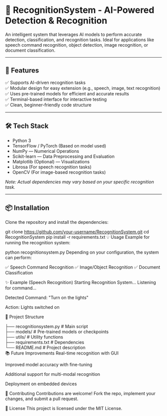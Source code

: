 # 🎯 RecognitionSystem - AI-Powered Detection & Recognition

An intelligent system that leverages AI models to perform accurate detection, classification, and recognition tasks. Ideal for applications like speech command recognition, object detection, image recognition, or document classification.

---

## 🚀 Features

✅ Supports AI-driven recognition tasks  
✅ Modular design for easy extension (e.g., speech, image, text recognition)  
✅ Uses pre-trained models for efficient and accurate results  
✅ Terminal-based interface for interactive testing  
✅ Clean, beginner-friendly code structure  

---

## 🛠️ Tech Stack

- Python 3  
- TensorFlow / PyTorch (Based on model used)  
- NumPy — Numerical Operations  
- Scikit-learn — Data Preprocessing and Evaluation  
- Matplotlib (Optional) — Visualizations  
- Librosa (For speech recognition tasks)  
- OpenCV (For image-based recognition tasks)  

*Note: Actual dependencies may vary based on your specific recognition task.*

---

## 📦 Installation

Clone the repository and install the dependencies:

git clone https://github.com/your-username/RecognitionSystem.git
cd RecognitionSystem
pip install -r requirements.txt
💡 Usage
Example for running the recognition system:

python recognitionsystem.py
Depending on your configuration, the system can perform:

✅ Speech Command Recognition
✅ Image/Object Recognition
✅ Document Classification

✨ Example (Speech Recognition)
Starting Recognition System...
Listening for command...

Detected Command: "Turn on the lights"

Action: Lights switched on

📁 Project Structure

├── recognitionsystem.py      # Main script
<br>
├── models/                   # Pre-trained models or checkpoints
<br>
├── utils/                    # Utility functions
<br>
├── requirements.txt          # Dependencies
<br>
└── README.md                 # Project description<br>
📚 Future Improvements
Real-time recognition with GUI

Improved model accuracy with fine-tuning

Additional support for multi-modal recognition

Deployment on embedded devices

🤝 Contributing
Contributions are welcome! Fork the repo, implement your changes, and submit a pull request.

📜 License
This project is licensed under the MIT License.
